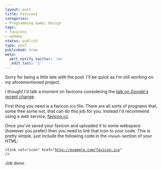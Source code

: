 ```yaml
---
layout: post
title: Favicons
categories:
- Programming &amp; Design
tags:
- favicons
- webdev
status: publish
type: post
published: true
meta:
  aktt_notify_twitter: 'no'
  _edit_last: '1'
---
```

Sorry for being a little late with the post. I'll be quick as I'm still working on my aforementioned project.

I thought I'd talk a moment on favicons considering the <a href="http://news.bbc.co.uk/1/hi/magazine/7839744.stm">talk on Google's recent change</a>.

First thing you need is a favicon.ico file. There are all sorts of programs that, some free some not, that can do this job for you. Instead I'd recommend using a web service, <a href="http://favicon.cc">favicon.cc</a>.

Once you've saved your favicon and uploaded it to some webspace (however you prefer) then you need to link that icon to your code. This is pretty simple, just include the following code in the <code>&lt;head&gt;</code> section of your HTML:

<code>&lt;link rel="icon" href="http://example.com/favicon.ico" /&gt;</code>

Job done.
